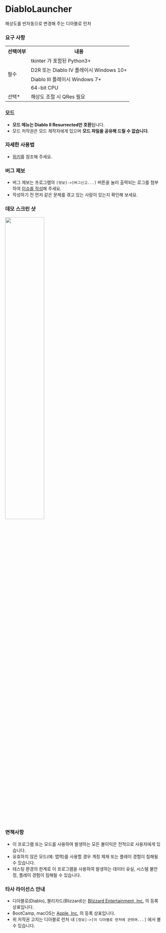 # DiabloLauncher
해상도를 반자동으로 변경해 주는 디아블로 런처

### 요구 사항
<table>
  <tr>
    <th>선택여부</th>
    <th>내용</th>
  </tr>
  <tr>
    <td rowspan="4">필수</td>
    <td>tkinter 가 포함된 Python3+</td>
  </tr>
  <tr>
    <td>D2R 또는 Diablo IV 플레이시 Windows 10+</td>
  </tr>
  <tr>
    <td>Diablo III 플레이시 Windows 7+</td>
  </tr>
  <tr>
    <td>64-bit CPU</td>
  </tr>
  <tr>
    <td>선택*</td>
    <td>해상도 조절 시 QRes 필요</td>
  </tr>
</table>

### 모드
- **모드 메뉴는 Diablo II Resurrected만 호환**됩니다.
- 모드 저작권은 모드 제작자에게 있으며 **모드 파일을 공유해 드릴 수 없습니다**.

### 자세한 사용법
- [위키](https://github.com/HyeongminKim/DiabloLauncher/wiki)를 참조해 주세요.

### 버그 제보
- 버그 제보는 프로그램의 `[정보]->[버그신고...]` 버튼을 눌러 출력되는 로그를 첨부하여 [이슈를 작성](https://github.com/HyeongminKim/DiabloLauncher/issues)해 주세요.
- 작성하기 전 먼저 같은 문제를 겪고 있는 사람이 있는지 확인해 보세요.

### 데모 스크린 샷
<img src="https://user-images.githubusercontent.com/25660580/228509742-31a8d08f-81e5-4b6a-a781-21ffd3f26e2e.png" width="50%" height="50%">

### 면책사항
- 이 프로그램 또는 모드를 사용하여 발생하는 모든 불이익은 전적으로 사용자에게 있습니다.
- 유효하지 않은 모드(예: 맵핵)를 사용할 경우 계정 제재 또는 플레이 경험이 침해될 수 있습니다.
- 테스팅 환경의 한계로 이 프로그램을 사용하여 발생하는 데이터 유실, 시스템 불안정, 플레이 경험이 침해될 수 있습니다.

### 타사 라이선스 안내
- 디아블로(Diablo), 블리자드(Blizzard)는 [Blizzard Entertainment, Inc.](https://www.blizzard.com/en-us/legal/9c9cb70b-d1ed-4e17-998a-16c6df46be7b/copyright-notices) 의 등록 상표입니다.
- BootCamp, macOS는 [Apple, Inc.](https://www.apple.com/kr/legal/intellectual-property/guidelinesfor3rdparties.html) 의 등록 상표입니다.
- 위 저작권 고지는 디아블로 런처 내 `[정보]->[이 디아블로 런처에 관하여...]` 에서 볼 수 있습니다.
